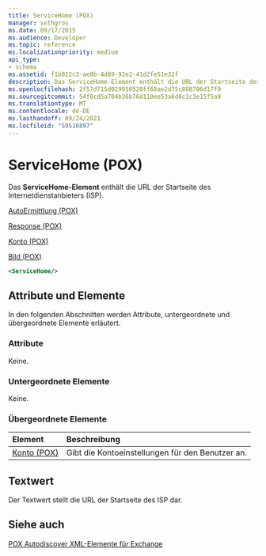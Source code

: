 ```yaml
---
title: ServiceHome (POX)
manager: sethgros
ms.date: 09/17/2015
ms.audience: Developer
ms.topic: reference
ms.localizationpriority: medium
api_type:
- schema
ms.assetid: f1b812c3-ae8b-4d89-92e2-41d2fe51e32f
description: Das ServiceHome-Element enthält die URL der Startseite des Internetdienstanbieters (ISP).
ms.openlocfilehash: 2f57d715d029950520ff68ae2d75c808706d17f9
ms.sourcegitcommit: 54f6cd5a704b36b76d110ee53a6d6c1c3e15f5a9
ms.translationtype: MT
ms.contentlocale: de-DE
ms.lasthandoff: 09/24/2021
ms.locfileid: "59510897"
---
```

# <a name="servicehome-pox"></a>ServiceHome (POX)

Das **ServiceHome-Element** enthält die URL der Startseite des Internetdienstanbieters (ISP). 
  
[AutoErmittlung (POX)](autodiscover-pox.md)
  
[Response (POX)](response-pox.md)
  
[Konto (POX)](account-pox.md)
  
[Bild (POX)](image-pox.md)
  
```xml
<ServiceHome/>
```

## <a name="attributes-and-elements"></a>Attribute und Elemente

In den folgenden Abschnitten werden Attribute, untergeordnete und übergeordnete Elemente erläutert.
  
### <a name="attributes"></a>Attribute

Keine.
  
### <a name="child-elements"></a>Untergeordnete Elemente

Keine.
  
### <a name="parent-elements"></a>Übergeordnete Elemente

|**Element**|**Beschreibung**|
|:-----|:-----|
|[Konto (POX)](account-pox.md) <br/> |Gibt die Kontoeinstellungen für den Benutzer an.  <br/> |
   
## <a name="text-value"></a>Textwert

Der Textwert stellt die URL der Startseite des ISP dar.
  
## <a name="see-also"></a>Siehe auch



[POX Autodiscover XML-Elemente für Exchange](pox-autodiscover-xml-elements-for-exchange.md)

